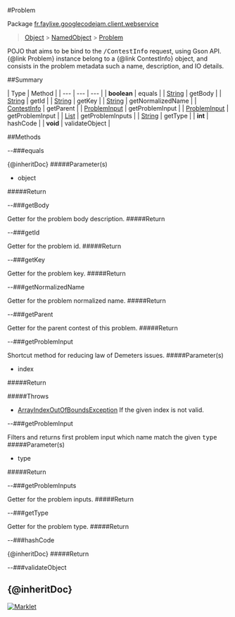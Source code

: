 #Problem

Package [fr.faylixe.googlecodejam.client.webservice](README.md)<br>
> [Object](../../../../java/lang/Object.md) > [NamedObject](common/NamedObject.md) > [Problem](Problem.md)

<p>POJO that aims to be bind to the <tt>/ContestInfo</tt>
 request, using Gson API. {@link Problem} instance belong
 to a {@link ContestInfo} object, and consists in the problem
 metadata such a name, description, and IO details.</p>

##Summary


| Type | Method |
| --- | --- | --- |
| **boolean** | equals |
| [String](../../../../java/lang/String.md) | getBody |
| [String](../../../../java/lang/String.md) | getId |
| [String](../../../../java/lang/String.md) | getKey |
| [String](../../../../java/lang/String.md) | getNormalizedName |
| [ContestInfo](ContestInfo.md) | getParent |
| [ProblemInput](ProblemInput.md) | getProblemInput |
| [ProblemInput](ProblemInput.md) | getProblemInput |
| [List](../../../../java/util/List.md) | getProblemInputs |
| [String](../../../../java/lang/String.md) | getType |
| **int** | hashCode |
| **void** | validateObject |

##Methods

--###equals


{@inheritDoc}
#####Parameter(s)


* object

#####Return



--###getBody


Getter for the problem body description.
#####Return



--###getId


Getter for the problem id.
#####Return



--###getKey


Getter for the problem key.
#####Return



--###getNormalizedName


Getter for the problem normalized name.
#####Return



--###getParent


Getter for the parent contest of this problem.
#####Return



--###getProblemInput


Shortcut method for reducing law of Demeters issues.
#####Parameter(s)


* index

#####Return


#####Throws

* [ArrayIndexOutOfBoundsException](../../../../java/lang/ArrayIndexOutOfBoundsException.md) If the given index is not valid.

--###getProblemInput


Filters and returns first problem input which name
 match the given <tt>type</tt>
#####Parameter(s)


* type

#####Return



--###getProblemInputs


Getter for the problem inputs.
#####Return



--###getType


Getter for the problem type.
#####Return



--###hashCode


{@inheritDoc}
#####Return



--###validateObject


{@inheritDoc}
---
[![Marklet](https://img.shields.io/badge/Generated%20by-Marklet-green.svg)](https://github.com/Faylixe/marklet)